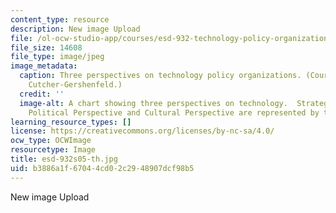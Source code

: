```yaml
---
content_type: resource
description: New image Upload
file: /ol-ocw-studio-app/courses/esd-932-technology-policy-organizations-spring-2005/b3886a1f67044cd02c2948907dcf98b5_esd-932s05-th.jpg
file_size: 14608
file_type: image/jpeg
image_metadata:
  caption: Three perspectives on technology policy organizations. (Courtesy of Joel
    Cutcher-Gershenfeld.)
  credit: ''
  image-alt: A chart showing three perspectives on technology.  Strategic Perspective,
    Political Perspective and Cultural Perspective are represented by three columns.
learning_resource_types: []
license: https://creativecommons.org/licenses/by-nc-sa/4.0/
ocw_type: OCWImage
resourcetype: Image
title: esd-932s05-th.jpg
uid: b3886a1f-6704-4cd0-2c29-48907dcf98b5
---
```

New image Upload